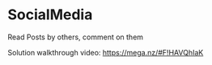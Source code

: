 # SocialMedia
Read Posts by others, comment on them

Solution walkthrough video: https://mega.nz/#F!HAVQhIaK


